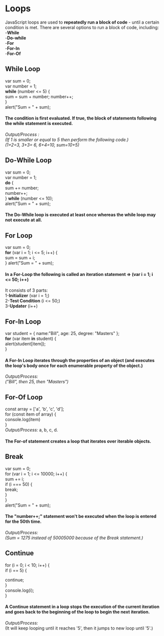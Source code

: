 
# Loops

JavaScript loops are used to **repeatedly run a block of code** - until a certain condition is met.
There are several options to run a block of code, including:   
-**While**   
-**Do-while**   
-**For**  
-**For-In**  
-**For-Of**  


## While Loop

var sum = 0;  
var number = 1;  
**while** (number <= 5) {  
  sum = sum + number;
  number++;  
}  
alert("Sum = " + sum);  

#### The condition is first evaluated. If true, the block of statements following the while statement is executed. 

*Output/Process	:*  
*(If 1 is smaller or equal to 5 then perform the following code.)*  
*(1+2=3, 3+3= 6, 6+4=10, sum=10+5)*  

## Do-While Loop

var sum = 0;\
var number = 1;\
**do** {  
   sum += number;  
   number++;  
} **while** (number <= 10);   
alert("Sum = " + sum);


#### The Do-While loop is executed **at least once** whereas the while loop may not execute at all.


## For Loop

var sum = 0;  
**for** (var i = 1; i <= 5; i++) {  
   sum = sum + i;  	
}
alert("Sum = " + sum);	


#### In a For-Loop the following is called an iteration statement => (var i = 1; i <= 50; i++) 
It consists of 3 parts:   
1-**Initializer** (var i = 1;)  
2-**Test Condition** (i <= 50;)  
3-**Updater** (i++)


## For-In Loop

var student = { name:"Bill", age: 25, degree: "Masters" };  
**for** (var item **in** student) {  
   alert(student[item]);  
}


#### A For-In Loop iterates through the properties of an object (and executes the loop's body once for each enumerable property of the object.)

*Output/Process:*  
*("Bill", then 25, then "Masters")*  


## For-Of Loop

const array = ['a', 'b', 'c', 'd'];  
for (const item of array) {  
	console.log(item)  
}  
*Output/Process:* a, b, c, d.


#### The For-of statement creates a loop that iterates over iterable objects.


## Break

var sum = 0;  
for (var i = 1; i <= 10000; i++) {  
   sum += i;  
   if (i === 50) {  
       break;  
   }  
}  
alert("Sum = " + sum); &nbsp;&nbsp;&nbsp;&nbsp;&nbsp;&nbsp;      

#### The "number++;" statement won't be executed when the loop is entered for the 50th time.

*Output/Process:*  
*(Sum = 1275 instead of 50005000 because of the Break statement.)*  

## Continue

for (i = 0; i < 10; i++) {  
if (i == 5) {  
 
continue;  
}  
console.log(i);  
}  


#### A Continue statement in a loop stops the execution of the current iteration and goes back to the beginning of the loop to begin the next iteration.  

*Output/Process:*  
(It will keep looping until it reaches '5', then it jumps to new loop until '5'.)

